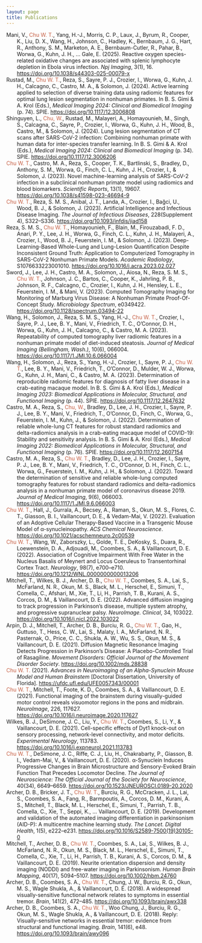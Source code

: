 ```yaml
---
layout: page
title: Publications
---
```


<div style="padding-left: 2em; text-indent: -2em;">
Mani, V., <span style="color: #c65f44;">Chu W. T.</span>, Yang, H.-J., Morris, C. P., Laux, J., Byrum, R., Cooper, K., Liu, D. X., Wang, H., Johnson, C., Hadley, K., Bernbaum, J. G., Hart, R., Anthony, S. M., Marketon, A. E., Bernbaum-Cutler, R., Pahar, B., Worwa, G., Kuhn, J. H., … Gale, E. (2025). Reactive oxygen species-related oxidative changes are associated with splenic lymphocyte depletion in Ebola virus infection. <i>Npj Imaging</i>, 3(1), 16. <a href="https://doi.org/10.1038/s44303-025-00079-x" target="_blank">https://doi.org/10.1038/s44303-025-00079-x</a>
</div>

<div style="padding-left: 2em; text-indent: -2em;">
Rustad, M., <span style="color: #c65f44;">Chu W. T.</span>, Reza, S., Sayre, P. J., Crozier, I., Worwa, G., Kuhn, J. H., Calcagno, C., Castro, M. A., & Solomon, J. (2024). Active learning applied to selection of diverse training data using radiomic features for optimal lung lesion segmentation in nonhuman primates. In B. S. Gimi & A. Krol (Eds.), <i>Medical Imaging 2024: Clinical and Biomedical Imaging</i> (p. 74). SPIE. <a href="https://doi.org/10.1117/12.3006808" target="_blank">https://doi.org/10.1117/12.3006808</a>
</div>

<div style="padding-left: 2em; text-indent: -2em;">
Shinguyen, L., <span style="color: #c65f44;">Chu, W.</span>, Rustad, M., Malayeri, A., Homayounieh, M., Singh, S., Calcagna, C., Sayre, P., Crozier, I., Worwa, G., Kuhn, J. H., Wood, B., Castro, M., & Solomon, J. (2024). Lung lesion segmentation of CT scans after SARS-CoV-2 infection: Combining nonhuman primate with human data for inter-species transfer learning. In B. S. Gimi & A. Krol (Eds.), <i>Medical Imaging 2024: Clinical and Biomedical Imaging</i> (p. 34). SPIE. <a href="https://doi.org/10.1117/12.3006206" target="_blank">https://doi.org/10.1117/12.3006206</a>
</div>

<div style="padding-left: 2em; text-indent: -2em;">
<span style="color: #c65f44;">Chu W. T.</span>, Castro, M. A., Reza, S., Cooper, T. K., Bartlinski, S., Bradley, D., Anthony, S. M., Worwa, G., Finch, C. L., Kuhn, J. H., Crozier, I., & Solomon, J. (2023). Novel machine-learning analysis of SARS-CoV-2 infection in a subclinical nonhuman primate model using radiomics and blood biomarkers. <i>Scientific Reports</i>, 13(1), 19607. <a href="https://doi.org/10.1038/s41598-023-46694-9" target="_blank">https://doi.org/10.1038/s41598-023-46694-9</a>
</div>

<div style="padding-left: 2em; text-indent: -2em;">
<span style="color: #c65f44;">Chu W. T.</span>, Reza, S. M. S., Anibal, J. T., Landa, A., Crozier, I., Bağci, U., Wood, B. J., & Solomon, J. (2023). Artificial Intelligence and Infectious Disease Imaging. <i>The Journal of Infectious Diseases</i>, 228(Supplement 4), S322–S336. <a href="https://doi.org/10.1093/infdis/jiad158" target="_blank">https://doi.org/10.1093/infdis/jiad158</a>
</div>

<div style="padding-left: 2em; text-indent: -2em;">
Reza, S. M. S., <span style="color: #c65f44;">Chu W. T.</span>, Homayounieh, F., Blain, M., Firouzabadi, F. D., Anari, P. Y., Lee, J. H., Worwa, G., Finch, C. L., Kuhn, J. H., Malayeri, A., Crozier, I., Wood, B. J., Feuerstein, I. M., & Solomon, J. (2023). Deep-Learning-Based Whole-Lung and Lung-Lesion Quantification Despite Inconsistent Ground Truth: Application to Computerized Tomography in SARS-CoV-2 Nonhuman Primate Models. <i>Academic Radiology</i>, S1076633223001010. <a href="https://doi.org/10.1016/j.acra.2023.02.027" target="_blank">https://doi.org/10.1016/j.acra.2023.02.027</a>
</div>

<div style="padding-left: 2em; text-indent: -2em;">
Sword, J., Lee, J. H., Castro, M. A., Solomon, J., Aiosa, N., Reza, S. M. S., <span style="color: #c65f44;">Chu W. T.</span>, Johnson, J. C., Bartos, C., Cooper, K., Jahrling, P. B., Johnson, R. F., Calcagno, C., Crozier, I., Kuhn, J. H., Hensley, L. E., Feuerstein, I. M., & Mani, V. (2023). Computed Tomography Imaging for Monitoring of Marburg Virus Disease: A Nonhuman Primate Proof-Of-Concept Study. <i>Microbiology Spectrum</i>, e0349422. <a href="https://doi.org/10.1128/spectrum.03494-22" target="_blank">https://doi.org/10.1128/spectrum.03494-22</a>
</div>

<div style="padding-left: 2em; text-indent: -2em;">
Wang, H., Solomon, J., Reza, S. M. S., Yang, H.-J., <span style="color: #c65f44;">Chu W. T.</span>, Crozier, I., Sayre, P. J., Lee, B. Y., Mani, V., Friedrich, T. C., O’Connor, D. H., Worwa, G., Kuhn, J. H., Calcagno, C., & Castro, M. A. (2023). Repeatability of computed tomography liver radiomic features in a nonhuman primate model of diet-induced steatosis. <i>Journal of Medical Imaging (Bellingham, Wash.)</i>, 10(6), 066004. <a href="https://doi.org/10.1117/1.JMI.10.6.066004" target="_blank">https://doi.org/10.1117/1.JMI.10.6.066004</a>
</div>

<div style="padding-left: 2em; text-indent: -2em;">
Wang, H., Solomon, J., Reza, S., Yang, H.-J., Crozier, I., Sayre, P. J., <span style="color: #c65f44;">Chu W. T.</span>, Lee, B. Y., Mani, V., Friedrich, T., O’Connor, D., Mulder, W. J., Worwa, G., Kuhn, J. H., Mani, C., & Castro, M. A. (2023). Determination of reproducible radiomic features for diagnosis of fatty liver disease in a crab-eating macaque model. In B. S. Gimi & A. Krol (Eds.), <i>Medical Imaging 2023: Biomedical Applications in Molecular, Structural, and Functional Imaging</i> (p. 44). SPIE. <a href="https://doi.org/10.1117/12.2647632" target="_blank">https://doi.org/10.1117/12.2647632</a>
</div>

<div style="padding-left: 2em; text-indent: -2em;">
Castro, M. A., Reza, S., <span style="color: #c65f44;">Chu, W.</span>, Bradley, D., Lee, J. H., Crozier, I., Sayre, P. J., Lee, B. Y., Mani, V., Friedrich, T., O’Connor, D., Finch, C., Worwa, G., Feuerstein, I. M., Kuhn, J., & Solomon, J. (2022). Determination of reliable whole-lung CT features for robust standard radiomics and delta-radiomics analysis in a crab-eating macaque model of COVID-19: Stability and sensitivity analysis. In B. S. Gimi & A. Krol (Eds.), <i>Medical Imaging 2022: Biomedical Applications in Molecular, Structural, and Functional Imaging</i> (p. 76). SPIE. <a href="https://doi.org/10.1117/12.2607154" target="_blank">https://doi.org/10.1117/12.2607154</a>
</div>

<div style="padding-left: 2em; text-indent: -2em;">
Castro, M. A., Reza, S., <span style="color: #c65f44;">Chu W. T.</span>, Bradley, D., Lee, J. H., Crozier, I., Sayre, P. J., Lee, B. Y., Mani, V., Friedrich, T. C., O’Connor, D. H., Finch, C. L., Worwa, G., Feuerstein, I. M., Kuhn, J. H., & Solomon, J. (2022). Toward the determination of sensitive and reliable whole-lung computed tomography features for robust standard radiomics and delta-radiomics analysis in a nonhuman primate model of coronavirus disease 2019. <i>Journal of Medical Imaging</i>, 9(6), 066003. <a href="https://doi.org/10.1117/1.JMI.9.6.066003" target="_blank">https://doi.org/10.1117/1.JMI.9.6.066003</a>
</div>

<div style="padding-left: 2em; text-indent: -2em;">
<span style="color: #c65f44;">Chu W. T.</span>, Hall, J., Gurrala, A., Becsey, A., Raman, S., Okun, M. S., Flores, C. T., Giasson, B. I., Vaillancourt, D. E., & Vedam-Mai, V. (2022). Evaluation of an Adoptive Cellular Therapy-Based Vaccine in a Transgenic Mouse Model of α-synucleinopathy. <i>ACS Chemical Neuroscience</i>. <a href="https://doi.org/10.1021/acschemneuro.2c00539" target="_blank">https://doi.org/10.1021/acschemneuro.2c00539</a>
</div>

<div style="padding-left: 2em; text-indent: -2em;">
<span style="color: #c65f44;">Chu W. T.</span>, Wang, W., Zaborszky, L., Golde, T. E., DeKosky, S., Duara, R., Loewenstein, D. A., Adjouadi, M., Coombes, S. A., & Vaillancourt, D. E. (2022). Association of Cognitive Impairment With Free Water in the Nucleus Basalis of Meynert and Locus Coeruleus to Transentorhinal Cortex Tract. <i>Neurology</i>, 98(7), e700–e710. <a href="https://doi.org/10.1212/WNL.0000000000013206" target="_blank">https://doi.org/10.1212/WNL.0000000000013206</a>
</div>

<div style="padding-left: 2em; text-indent: -2em;">
Mitchell, T., Wilkes, B. J., Archer, D. B., <span style="color: #c65f44;">Chu W. T.</span>, Coombes, S. A., Lai, S., McFarland, N. R., Okun, M. S., Black, M. L., Herschel, E., Simuni, T., Comella, C., Afshari, M., Xie, T., Li, H., Parrish, T. B., Kurani, A. S., Corcos, D. M., & Vaillancourt, D. E. (2022). Advanced diffusion imaging to track progression in Parkinson’s disease, multiple system atrophy, and progressive supranuclear palsy. <i>NeuroImage. Clinical</i>, 34, 103022. <a href="https://doi.org/10.1016/j.nicl.2022.103022" target="_blank">https://doi.org/10.1016/j.nicl.2022.103022</a>
</div>

<div style="padding-left: 2em; text-indent: -2em;">
Arpin, D. J., Mitchell, T., Archer, D. B., Burciu, R. G., <span style="color: #c65f44;">Chu W. T.</span>, Gao, H., Guttuso, T., Hess, C. W., Lai, S., Malaty, I. A., McFarland, N. R., Pasternak, O., Price, C. C., Shukla, A. W., Wu, S. S., Okun, M. S., & Vaillancourt, D. E. (2021). Diffusion Magnetic Resonance Imaging Detects Progression in Parkinson’s Disease: A Placebo-Controlled Trial of Rasagiline. <i>Movement Disorders: Official Journal of the Movement Disorder Society</i>. <a href="https://doi.org/10.1002/mds.28838" target="_blank">https://doi.org/10.1002/mds.28838</a>
</div>

<div style="padding-left: 2em; text-indent: -2em;">
<span style="color: #c65f44;">Chu W. T.</span> (2021). <i>Advances in Neuroimaging of an Alpha-Synuclein Mouse Model and Human Brainstem</i> [Doctoral Dissertation, University of Florida]. <a href="https://ufdc.ufl.edu/UFE0057343/00001" target="_blank">https://ufdc.ufl.edu/UFE0057343/00001</a>
</div>

<div style="padding-left: 2em; text-indent: -2em;">
<span style="color: #c65f44;">Chu W. T.</span>, Mitchell, T., Foote, K. D., Coombes, S. A., & Vaillancourt, D. E. (2021). Functional imaging of the brainstem during visually-guided motor control reveals visuomotor regions in the pons and midbrain. <i>NeuroImage</i>, 226, 117627. <a href="https://doi.org/10.1016/j.neuroimage.2020.117627" target="_blank">https://doi.org/10.1016/j.neuroimage.2020.117627</a>
</div>

<div style="padding-left: 2em; text-indent: -2em;">
Wilkes, B. J., DeSimone, J. C., Liu, Y., <span style="color: #c65f44;">Chu W. T.</span>, Coombes, S., Li, Y., & Vaillancourt, D. E. (2021). Cell-specific effects of Dyt1 knock-out on sensory processing, network-level connectivity, and motor deficits. <i>Experimental Neurology</i>, 113783. <a href="https://doi.org/10.1016/j.expneurol.2021.113783" target="_blank">https://doi.org/10.1016/j.expneurol.2021.113783</a>
</div>

<div style="padding-left: 2em; text-indent: -2em;">
<span style="color: #c65f44;">Chu W. T.</span>, DeSimone, J. C., Riffe, C. J., Liu, H., Chakrabarty, P., Giasson, B. I., Vedam-Mai, V., & Vaillancourt, D. E. (2020). α-Synuclein Induces Progressive Changes in Brain Microstructure and Sensory-Evoked Brain Function That Precedes Locomotor Decline. <i>The Journal of Neuroscience: The Official Journal of the Society for Neuroscience</i>, 40(34), 6649–6659. <a href="https://doi.org/10.1523/JNEUROSCI.0189-20.2020" target="_blank">https://doi.org/10.1523/JNEUROSCI.0189-20.2020</a>
</div>

<div style="padding-left: 2em; text-indent: -2em;">
Archer, D. B., Bricker, J. T., <span style="color: #c65f44;">Chu W. T.</span>, Burciu, R. G., McCracken, J. L., Lai, S., Coombes, S. A., Fang, R., Barmpoutis, A., Corcos, D. M., Kurani, A. S., Mitchell, T., Black, M. L., Herschel, E., Simuni, T., Parrish, T. B., Comella, C., Xie, T., Seppi, K., … Vaillancourt, D. E. (2019). Development and validation of the automated imaging differentiation in parkinsonism (AID-P): A multicentre machine learning study. <i>The Lancet. Digital Health</i>, 1(5), e222–e231. <a href="https://doi.org/10.1016/S2589-7500(19)30105-0" target="_blank">https://doi.org/10.1016/S2589-7500(19)30105-0</a>
</div>

<div style="padding-left: 2em; text-indent: -2em;">
Mitchell, T., Archer, D. B., <span style="color: #c65f44;">Chu W. T.</span>, Coombes, S. A., Lai, S., Wilkes, B. J., McFarland, N. R., Okun, M. S., Black, M. L., Herschel, E., Simuni, T., Comella, C., Xie, T., Li, H., Parrish, T. B., Kurani, A. S., Corcos, D. M., & Vaillancourt, D. E. (2019). Neurite orientation dispersion and density imaging (NODDI) and free-water imaging in Parkinsonism. <i>Human Brain Mapping</i>, 40(17), 5094–5107. <a href="https://doi.org/10.1002/hbm.24760" target="_blank">https://doi.org/10.1002/hbm.24760</a>
</div>

<div style="padding-left: 2em; text-indent: -2em;">
Archer, D. B., Coombes, S. A., <span style="color: #c65f44;">Chu W. T.</span>, Chung, J. W., Burciu, R. G., Okun, M. S., Wagle Shukla, A., & Vaillancourt, D. E. (2018). A widespread visually-sensitive functional network relates to symptoms in essential tremor. <i>Brain</i>, 141(2), 472–485. <a href="https://doi.org/10.1093/brain/awx338" target="_blank">https://doi.org/10.1093/brain/awx338</a>
</div>

<div style="padding-left: 2em; text-indent: -2em;">
Archer, D. B., Coombes, S. A., <span style="color: #c65f44;">Chu W. T.</span>, Woo Chung, J., Burciu, R. G., Okun, M. S., Wagle Shukla, A., & Vaillancourt, D. E. (2018). Reply: Visually-sensitive networks in essential tremor: evidence from structural and functional imaging. <i>Brain</i>, 141(6), e48. <a href="https://doi.org/10.1093/brain/awy096" target="_blank">https://doi.org/10.1093/brain/awy096</a>
</div>